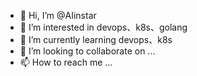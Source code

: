 - 👋 Hi, I’m @AIinstar
- 👀 I’m interested in devops、k8s、golang
- 🌱 I’m currently learning devops、k8s
- 💞️ I’m looking to collaborate on ...
- 📫 How to reach me ...

<!---
AIinstar/AIinstar is a ✨ special ✨ repository because its `README.md` (this file) appears on your GitHub profile.
You can click the Preview link to take a look at your changes.
--->
